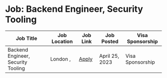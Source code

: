 # Job: Backend Engineer, Security Tooling

| Job Title | Job Location | Job Link | Job Posted | Visa Sponsorship |
| --- | --- | --- | --- | --- |
| Backend Engineer, Security Tooling | London , | [Apply](https://boards.greenhouse.io/monzo/jobs/4983747) | April 25, 2023 | Visa Sponsorship |
